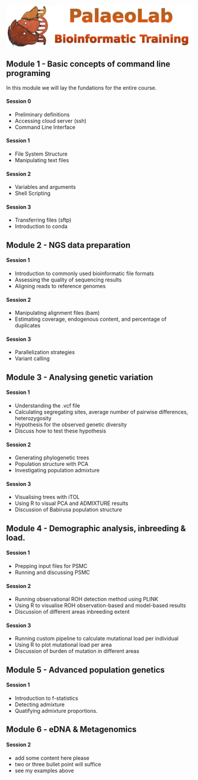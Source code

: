 ![bio_logo](./IM/header.png)


## Module 1 - Basic concepts of command line programing
In this module we will lay the fundations for the entire course. 

#### Session 0
- Preliminary definitions
- Accessing cloud server (ssh)
- Command Line Interface

#### Session 1
- File System Structure
- Manipulating text files

#### Session 2
- Variables and arguments
- Shell Scripting

#### Session 3
- Transferring files (sftp)
- Introduction to conda


## Module 2 - NGS data preparation


#### Session 1
- Introduction to commonly used bioinformatic file formats
- Assessing the quality of sequencing results
- Aligning reads to reference genomes

#### Session 2
- Manipulating alignment files (bam)
- Estimating coverage, endogenous content, and percentage of duplicates

#### Session 3
- Parallelization strategies
- Variant calling

## Module 3 - Analysing genetic variation

#### Session 1
- Understanding the .vcf file
- Calculating segregating sites, average number of pairwise differences, heterozygosity
- Hypothesis for the observed genetic diversity
- Discuss how to test these hypothesis

#### Session 2
- Generating phylogenetic trees
- Population structure with PCA
- Investigating population admixture

#### Session 3
- Visualising trees with iTOL
- Using R to visual PCA and ADMIXTURE results
- Discussion of Babirusa population structure

## Module 4 - Demographic analysis, inbreeding & load.

#### Session 1
- Prepping input files for PSMC
- Running and discussing PSMC

#### Session 2
- Running observational ROH detection method using PLINK
- Using R to visualise ROH observation-based and model-based results
- Discussion of different areas inbreeding extent

#### Session 3
- Running custom pipeline to calculate mutational load per individual
- Using R to plot mutational load per area
- Discussion of burden of mutation in different areas

## Module 5 - Advanced population genetics

#### Session 1
- Introduction to f-statistics
- Detecting admixture
- Quatifying admixture proportions.

## Module 6 - eDNA & Metagenomics
#### Session 2
- add some content here please
- two or three bullet point will suffice
- see my examples above
